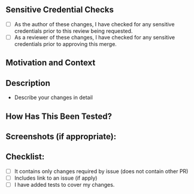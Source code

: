 ## Sensitive Credential Checks

- [ ] As the author of these changes, I have checked for any sensitive credentials prior to this review being requested.
- [ ] As a reviewer of these changes, I have checked for any sensitive credentials prior to approving this merge.

<!--- When merging the branch to dev please use the SQUASH AND MERGE --->

## Motivation and Context

<!--- Why is this change required? What problem does it solve? -->
<!--- If it fixes an open issue, please link to the issue here. -->

## Description

- Describe your changes in detail

## How Has This Been Tested?

<!--- Please describe in detail how you tested your changes. -->
<!--- Include details of your testing environment, and the tests you ran. -->
<!--- How does your change affect other areas of the code, etc. -->

## Screenshots (if appropriate):

## Checklist:

<!--- Go over all the following points, and put an `x` in all the boxes that apply. -->
<!--- If you're unsure about any of these, don't hesitate to ask. We're here to help! -->
- [ ] It contains only changes required by issue (does not contain other PR)
- [ ] Includes link to an issue (if apply)
- [ ] I have added tests to cover my changes.
